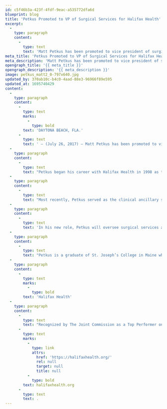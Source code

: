 ```yaml
---
id: c5f46b3a-423f-4fdf-9eac-a535772dfa6d
blueprint: blog
title: 'Petkus Promoted to VP of Surgical Services for Halifax Health'
excerpt:
  -
    type: paragraph
    content:
      -
        type: text
        text: 'Matt Petkus has been promoted to vice president of surgical services for Halifax Health.'
meta_title: 'Petkus Promoted to VP of Surgical Services for Halifax Health'
meta_description: 'Matt Petkus has been promoted to vice president of surgical services for Halifax Health.'
opengraph_title: '{{ meta_title }}'
opengraph_description: '{{ meta_description }}'
image: petkus_matt2_0-797x640.jpg
updated_by: 370ab10c-b4c0-4aad-88e3-96966f89e595
updated_at: 1695740429
content:
  -
    type: paragraph
    content:
      -
        type: text
        marks:
          -
            type: bold
        text: 'DAYTONA BEACH, FLA.'
      -
        type: text
        text: ' – (July 26, 2017) – Matt Petkus has been promoted to vice president of surgical services for Halifax Health.'
  -
    type: paragraph
    content:
      -
        type: text
        text: "Petkus began his career with Halifax Health in 1998 as the interventional radiology coordinator.\_ In 2003, he\_was named the manager of cardiac services and was later promoted to director of the cardiology service line."
  -
    type: paragraph
    content:
      -
        type: text
        text: "Most recently, Petkus served as the clinical ancillary service line administrator where he was responsible for the strategic plan, operations, financial performance, quality and outcomes for the cardiovascular, pulmonary, laboratory, transplant, and imaging service lines.\_ Additional responsibilities included leading the program to achieve Joint Commission Disease Specific Certifications; developing a strategic partnership with University of Florida Health for heart and vascular surgery; and helping to create multiple marketing campaigns to promote services for chest pain, heart attack care, off-pump bypass surgery, and atrial fibrillation services."
  -
    type: paragraph
    content:
      -
        type: text
        text: 'In his new role, Petkus will oversee surgical services and continue oversight of the cardiology program as well as the UF Health partnership.'
  -
    type: paragraph
    content:
      -
        type: text
        text: "Petkus is a graduate of St. Joseph’s College in Maine where he earned a Bachelor of Science degree in Radiologic Technology.\_ He completed a post-graduate interventional radiology/cardiology program at the University of Virginia and received a Master of Business Administration in Health Care Administration from the University of Phoenix.\_ He is also a graduate of the 2013 Leadership Daytona Class which is a program presented by the Daytona Regional Chamber of Commerce."
  -
    type: paragraph
    content:
      -
        type: text
        marks:
          -
            type: bold
        text: 'Halifax Health'
  -
    type: paragraph
    content:
      -
        type: text
        text: "Recognized by The Joint Commission as a Top Performer on Key Quality Measures, Halifax Health serves Volusia and Flagler counties, providing a continuum of healthcare services through a network of organizations including a tertiary hospital, community hospital, freestanding emergency department, an urgent care, psychiatric services, a cancer treatment center with four outreach locations, the area’s largest hospice, a center for inpatient rehabilitation, primary care walk-in clinics, a walk-in clinic specializing in women’s health, a pediatric care community clinic, three children’s medical practices, a home healthcare agency, and an exclusive provider organization.\_ Halifax Health offers the area’s only Level II Trauma Center, Comprehensive Stroke Center, Pediatric Intensive Care Unit, Pediatric Emergency Department, Child and Adolescent Behavioral Services, complete Neurosurgical Services, OB Emergency Department and Level II Neonatal Intensive Care Unit that cares for babies born as early as 28 weeks.\_ For more information, visit "
      -
        type: text
        marks:
          -
            type: link
            attrs:
              href: 'https://halifaxhealth.org/'
              rel: null
              target: null
              title: null
          -
            type: bold
        text: halifaxhealth.org
      -
        type: text
        text: .
---
```

